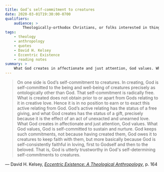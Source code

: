 ```yaml
---
title: God’s self-commitment to creatures
date: 2020-03-01T19:30:00-0700
qualifiers:
    audience: >
        Theologically-orthodox Christians, or folks interested in things that theologically-orthodox Christians think.
tags:
    - theology
    - anthropology
    - quotes
    - David H. Kelsey
    - Eccentric Existence
    - reading notes
summary: >
    What God creates in affectionate and just attention, God values. What God values, God is self-committed to sustain and nurture.
---
```


> On one side is God’s self-commitment to creatures. In creating, God is self-committed to the being and well-being of creatures precisely as ontologically other than God. That self-commitment is radically free. What is created does not obtain prior to or apart from Gods relating to it in creative love. Hence it is in no position to earn or to exact this active relating from God. God’s active relating has the status of a free giving, and what God creates has the status of a gift, precisely because it is the effect of an act of unexacted and unearned love. What God creates in affectionate and just attention, God values. What God values, God is self-committed to sustain and nurture. God keeps such commitments, not because having created them, God owes it to creatures to keep faith with them, but more basically because God is self-consistently faithful in loving, first to Godself and then to the beloved. That is, God is utterly trustworthy in God's self-determining self-commitments to creatures.

— David H. Kelsey, [<cite>Eccentric Existence: A Theological Anthropology</cite>](https://click.linksynergy.com/deeplink?id=qvtf8Hp8DGA&mid=2653&murl=https%3A%2F%2Fwww.alibris.com%2FEccentric-Existence-A-Theological-Anthropology-David-H-Kelsey%2Fbook%2F11456539%3Fmatches%3D26), p. 164